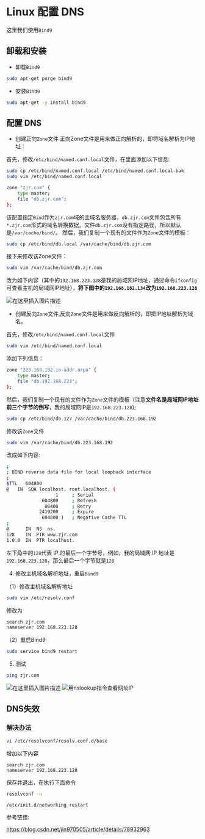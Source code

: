 # Linux 配置 DNS

这里我们使用`Bind9`

## 卸载和安装

+ 卸载`Bind9`
```sh
sudo apt-get purge bind9
```

+ 安装`Bind9`

```sh
sudo apt-get -y install bind9
```

## 配置 DNS

+ 创建正向`Zone`文件
正向Zone文件是用来做正向解析的，即将域名解析为IP地址：

首先，修改`/etc/bind/named.conf.local`文件，在里面添加以下信息:

```sh
sudo cp /etc/bind/named.conf.local /etc/bind/named.conf.local-bak
sudo vim /etc/bind/named.conf.local
```

```sh
zone "zjr.com" {
    type master;
    file "db.zjr.com";
};
```
该配置指定`Bind`作为`zjr.com`域的主域名服务器，`db.zjr.com`文件包含所有`*.zjr.com`形式的域名转换数据。文件`db.zjr.com`没有指定路径，所以默认是`/var/cache/bind/`。
然后，我们复制一个现有的文件作为`Zone`文件的模板：

```sh
sudo cp /etc/bind/db.local /var/cache/bind/db.zjr.com
```
接下来修改该Zone文件：

```sh
sudo vim /var/cache/bind/db.zjr.com
```
改为如下内容（其中的`192.168.223.128`是我的局域网IP地址，通过命令`ifconfig`可查看主机的局域网IP地址），**将下图中的`192.168.182.134`改为`192.168.223.128`**

![在这里插入图片描述](https://img-blog.csdnimg.cn/20191021163753146.png?x-oss-process=image/watermark,type_ZmFuZ3poZW5naGVpdGk,shadow_10,text_aHR0cHM6Ly9ibG9nLmNzZG4ubmV0L3FxXzQxNDk1MzQw,size_16,color_FFFFFF,t_70)

+ 创建反向`Zone`文件,反向`Zone`文件是用来做反向解析的，即把IP地址解析为域名。

首先，修改`/etc/bind/named.conf.local`文件

```sh
sudo vim /etc/bind/named.conf.local
```

添加下列信息：

```sh
zone "223.168.192.in-addr.arpa" {
    type master;
    file "db.192.168.223";
};
```
然后，我们复制一个现有的文件作为`Zone`文件的模板（注意**文件名是局域网IP地址前三个字节的倒写**，我的局域网IP是`192.168.223.128`);

```sh
sudo cp /etc/bind/db.127 /var/cache/bind/db.223.168.192
```
修改该`Zone`文件

```sh
sudo vim /var/cache/bind/db.223.168.192
```
改成如下内容:

```sh
;
; BIND reverse data file for local loopback interface
;
$TTL   604800
@   IN  SOA localhost. root.localhost. (
                  1     ; Serial
             604800     ; Refresh
              86400     ; Retry
            2419200     ; Expire
             604800 )   ; Negative Cache TTL
;
@      IN  NS  ns.
128    IN  PTR www.zjr.com
1.0.0  IN  PTR localhost.
```
左下角中的`128`代表 IP 的最后一个字节号，例如，我的局域网 IP 地址是`192.168.223.128`，那么最后一个字节就是`128`

4. 修改主机域名解析地址，重启`Bind9`

（1）修改主机域名解析地址

```sh
sudo vim /etc/resolv.conf
```
修改为
```sh
search zjr.com
nameserver 192.168.223.128
```
（2）重启Bind9

```sh
sudo service bind9 restart
```

5. 测试

```sh
ping zjr.com
```
![在这里插入图片描述](https://img-blog.csdnimg.cn/20191021164536638.png)
![用**nslookup指令查看网址IP**](https://img-blog.csdnimg.cn/20191021164656891.png)


## DNS失效
### 解决办法

```sh
vi /etc/resolvconf/resolv.conf.d/base
```
增加以下内容
```
search zjr.com
nameserver 192.168.223.128
```
保存并退出，在执行下面命令
```sh
resolvconf -u

/etc/init.d/networking restart
```



参考链接: 

<https://blog.csdn.net/jin970505/article/details/78932963>